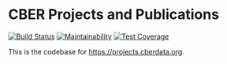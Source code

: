 # CBER Projects and Publications

[![Build Status](https://travis-ci.org/BallStateCBER/projects-cakephp3.svg?branch=master)](https://travis-ci.org/BallStateCBER/projects-cakephp3)
[![Maintainability](https://api.codeclimate.com/v1/badges/1acfb10c9cc8d8d3ad63/maintainability)](https://codeclimate.com/github/BallStateCBER/projects-cakephp3/maintainability)
[![Test Coverage](https://api.codeclimate.com/v1/badges/1acfb10c9cc8d8d3ad63/test_coverage)](https://codeclimate.com/github/BallStateCBER/projects-cakephp3/test_coverage)

This is the codebase for https://projects.cberdata.org.
